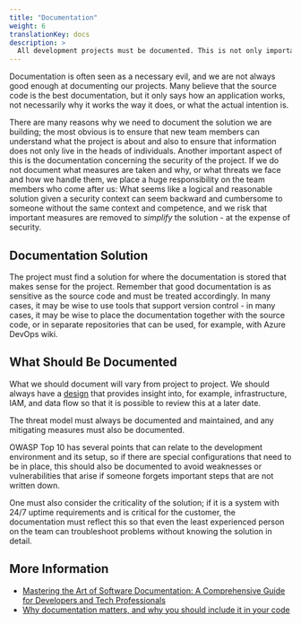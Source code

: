 ```yaml
---
title: "Documentation"
weight: 6
translationKey: docs
description: >
  All development projects must be documented. This is not only important for the continuity of the project but also for documenting security-related measures and any incidents.
---
```


Documentation is often seen as a necessary evil, and we are not always good enough at documenting our projects. Many believe that the source code is the best documentation, but it only says how an application works, not necessarily why it works the way it does, or what the actual intention is.

There are many reasons why we need to document the solution we are building; the most obvious is to ensure that new team members can understand what the project is about and also to ensure that information does not only live in the heads of individuals. Another important aspect of this is the documentation concerning the security of the project. If we do not document what measures are taken and why, or what threats we face and how we handle them, we place a huge responsibility on the team members who come after us: What seems like a logical and reasonable solution given a security context can seem backward and cumbersome to someone without the same context and competence, and we risk that important measures are removed to _simplify_ the solution - at the expense of security.

## Documentation Solution
The project must find a solution for where the documentation is stored that makes sense for the project. Remember that good documentation is as sensitive as the source code and must be treated accordingly. In many cases, it may be wise to use tools that support version control - in many cases, it may be wise to place the documentation together with the source code, or in separate repositories that can be used, for example, with Azure DevOps wiki.

## What Should Be Documented
What we should document will vary from project to project. We should always have a [design](design/system-diagrams-and-drawings/) that provides insight into, for example, infrastructure, IAM, and data flow so that it is possible to review this at a later date.

The threat model must always be documented and maintained, and any mitigating measures must also be documented.

OWASP Top 10 has several points that can relate to the development environment and its setup, so if there are special configurations that need to be in place, this should also be documented to avoid weaknesses or vulnerabilities that arise if someone forgets important steps that are not written down.

One must also consider the criticality of the solution; if it is a system with 24/7 uptime requirements and is critical for the customer, the documentation must reflect this so that even the least experienced person on the team can troubleshoot problems without knowing the solution in detail.

## More Information
* [Mastering the Art of Software Documentation: A Comprehensive Guide for Developers and Tech Professionals](https://medium.com/@nomannayeem/mastering-the-art-of-software-documentation-a06aa5d7e697)
* [Why documentation matters, and why you should include it in your code](https://www.freecodecamp.org/news/why-documentation-matters-and-why-you-should-include-it-in-your-code-41ef62dd5c2f/)

